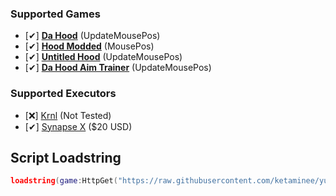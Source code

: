 ### Supported Games
* [✔] [**Da Hood**](https://www.roblox.com/games/2788229376/Da-Hood) (UpdateMousePos)
* [✔] [**Hood Modded**](https://www.roblox.com/games/5602055394/Hood-Modded) (MousePos)
* [✔] [**Untitled Hood**](https://www.roblox.com/games/9183932460/Untitled-Hood) (UpdateMousePos)
* [✔] [**Da Hood Aim Trainer**](https://www.roblox.com/games/9824221333/UPDATE-Da-Hood-Aim-Trainer) (UpdateMousePos)

### Supported Executors
* [❌] [Krnl](https://krnl.place/) (Not Tested)
* [✔] [Synapse X](https://x.synapse.to/) ($20 USD)

## Script Loadstring
```lua
loadstring(game:HttpGet("https://raw.githubusercontent.com/ketaminee/yuika/main/source.lua"))()
```
